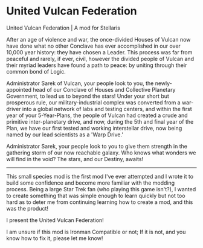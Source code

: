 # United Vulcan Federation
United Vulcan Federation | A mod for Stellaris


After an age of violence and war, the once-divided Houses of Vulcan now have done what no other Conclave has ever accomplished in our over 10,000 year history: they have chosen a Leader. This process was far from peaceful and rarely, if ever, civil, however the divided people of Vulcan and their myriad leaders have found a path to peace: by uniting through their common bond of Logic. 

Administrator Sarek of Vulcan, your people look to you, the newly-appointed head of our Conclave of Houses and Collective Planetary Government, to lead us to beyond the stars! Under your short but prosperous rule, our military-industrial complex was converted from a war-driver into a global network of labs and testing centers, and within the first year of your 5-Year-Plans, the people of Vulcan had created a crude and primitive inter-planetary drive, and now, during the 5th and final year of the Plan, we have our first tested and working interstellar drive, now being named by our lead scientists as a 'Warp Drive.'

Administrator Sarek, your people look to you to give them strength in the gathering storm of our now reachable galaxy. Who knows what wonders we will find in the void? The stars, and our Destiny, awaits!
_______________________________________________________________________________

This small species mod is the first mod I've ever attempted and I wrote it to build some confidence and become more familiar with the modding process. Being a large Star Trek fan (who playing this game isn't?), I wanted to create something that was simple enough to learn quickly but not too hard as to deter me from continuing learning how to create a mod, and this was the product!

I present the United Vulcan Federation!

I am unsure if this mod is Ironman Compatible or not;
If it is not, and you know how to fix it, please let me know!
